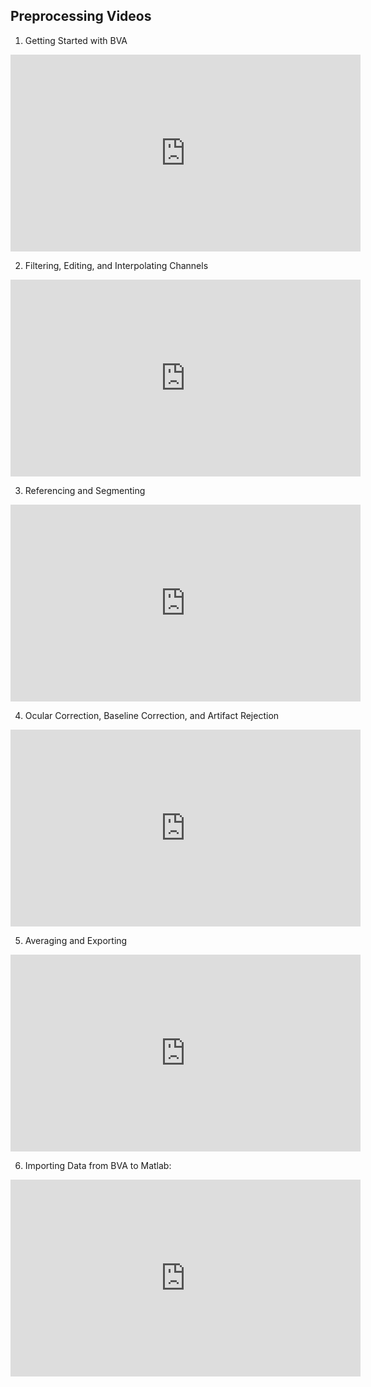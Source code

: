 <!--layout: page title: "Preprocessing Videos" permalink: /Preprocessing_Videos/-->

## Preprocessing Videos

1. Getting Started with BVA
<iframe width="560" height="315" src="https://www.youtube.com/embed/F-E1THcOp4Q" title="YouTube video player" frameborder="0" allow="accelerometer; autoplay; clipboard-write; encrypted-media; gyroscope; picture-in-picture" allowfullscreen></iframe>

2. Filtering, Editing, and Interpolating Channels
<iframe width="560" height="315" src="https://www.youtube.com/embed/wUASrUYicbE" title="YouTube video player" frameborder="0" allow="accelerometer; autoplay; clipboard-write; encrypted-media; gyroscope; picture-in-picture" allowfullscreen></iframe>

3. Referencing and Segmenting
<iframe width="560" height="315" src="https://www.youtube.com/embed/GGX8lmMsRCs" title="YouTube video player" frameborder="0" allow="accelerometer; autoplay; clipboard-write; encrypted-media; gyroscope; picture-in-picture" allowfullscreen></iframe>

4. Ocular Correction, Baseline Correction, and Artifact Rejection
<iframe width="560" height="315" src="https://www.youtube.com/embed/HR2WyTR4N7E" title="YouTube video player" frameborder="0" allow="accelerometer; autoplay; clipboard-write; encrypted-media; gyroscope; picture-in-picture" allowfullscreen></iframe>

5. Averaging and Exporting
<iframe width="560" height="315" src="https://www.youtube.com/embed/A7OyCrdt3Eo" title="YouTube video player" frameborder="0" allow="accelerometer; autoplay; clipboard-write; encrypted-media; gyroscope; picture-in-picture" allowfullscreen></iframe>

6. Importing Data from BVA to Matlab:
<iframe width="560" height="315" src="https://www.youtube.com/embed/wyLg40dLwJo" title="YouTube video player" frameborder="0" allow="accelerometer; autoplay; clipboard-write; encrypted-media; gyroscope; picture-in-picture" allowfullscreen></iframe>

